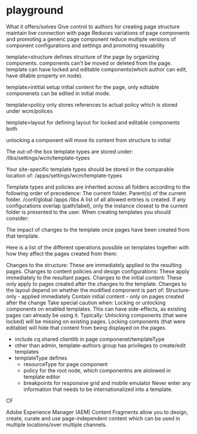 # playground

What it offers/solves
Give control to authors for creating page structure
maintain live connection with page
Reduces variations of page components and promoting a generic page component
reduce multiple versions of component configurations and settings and promoting resuability

template>structure defines structure of the page by organizing components. components can't be moved or deleted from the page. template can have locked and editable components(which author can edit, have ditable property on node).

template>intitial setup initial content for the page, only editable componenets can be edited in initial mode.

template>policy only stores references to actual policy which is stored under wcm/polices

template>layout for defining layout for locked and editable components both

unlocking a component will move its content from structure to initial

The out-of-the box template types are stored under:
/libs/settings/wcm/template-types

Your site-specific template types should be stored in the comparable location of:
/apps/settings/wcm/template-types

Template types and policies are inherited across all folders according to the following order of precedence:
The current folder.
Parent(s) of the current folder.
/conf/global
/apps
/libs
A list of all allowed entries is created. If any configurations overlap (path/label), only the instance closest to the current folder is presented to the user.
When creating templates you should consider:

The impact of changes to the template once pages have been created from that template.

Here is a list of the different operations possible on templates together with how they affect the pages created from them:

Changes to the structure:
 These are immediately applied to the resulting pages.
Changes to content policies and design configurations:
 These apply immediately to the resultant pages. 
Changes to the initial content:
 These only apply to pages created after the changes to the template.
Changes to the layout depend on whether the modified component is part of:
 Structure-only - applied immediately
 Contain initial content - only on pages created after the change
Take special caution when:
 Locking or unlocking components on enabled templates.
 This can have side-effects, as existing pages can already be using it. Typically:
 Unlocking components (that were locked) will be missing on existing pages.
 Locking components (that were editable) will hide that content from being displayed on the pages.
 
 - include cq.shared clientlib in page componenet/templateType
- other than admin, template-authors group has privileges to create/edit templates
- templateType defines
	- resourceType for page component
	- policy for the root node, which componentns are alolowed in template editor
	- breakpoints for responsive grid and mobile emulator
Never enter any information that needs to be internationalized into a template.

CF

Adobe Experience Manager (AEM) Content Fragments allow you to design, create, curate and use page-independent content which can be used in multiple locations/over multiple channels.
